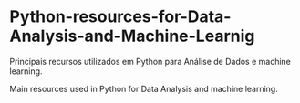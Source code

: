 # Python-resources-for-Data-Analysis-and-Machine-Learnig

Principais recursos utilizados em Python para Análise de Dados e machine learning.

Main resources used in Python for Data Analysis and machine learning.

